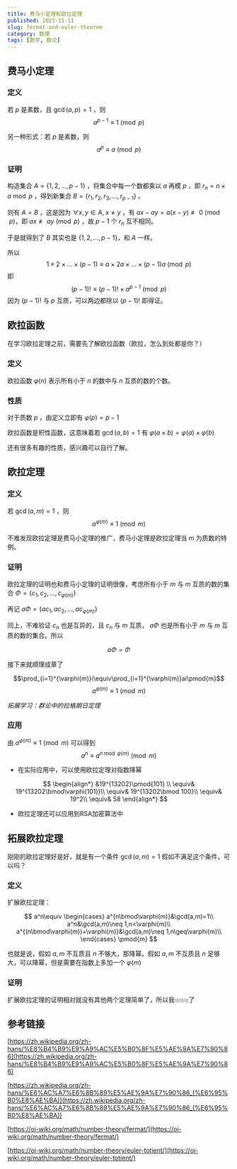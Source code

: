 ```yaml
---
title: 费马小定理和欧拉定理
published: 2023-11-11
slug: fermat-and-euler-theorem
category: 数理
tags: [数学, 数论]
---
```


## 费马小定理

### 定义

若 $p$ 是素数，且 $\gcd(a,p) = 1$ ，则
$$a^{p-1} \equiv 1 \pmod{p}$$

另一种形式：若 $p$ 是素数，则
$$a^p \equiv a \pmod{p}$$

### 证明

构造集合 $A=\{1,2,\dots,p-1\}$ ，将集合中每一个数都乘以 $a$ 再模 $p$ ，即 $r_n=n\times a \bmod p$ ，得到新集合 $B=\{r_1,r_2,r_3,\dots,r_{p-1}\}$ 。

则有 $A = B$ ，这是因为 $\forall x,y \in A, \; x \neq y$ ，有 $ax-ay=a(x-y)\not\equiv 0 \pmod{p}$，即 $ax \not\equiv ay \pmod{p}$ ，故 $p-1$ 个 $r_n$ 互不相同。

于是就得到了 $B$ 其实也是 $\{1,2,\dots,p-1\}$，和 $A$ 一样。

所以
$$ 
1\times 2\times\dots\times(p-1)
\equiv a\times 2a\times\dots\times(p-1)a \pmod{p}
$$
即
$$
(p-1)! \equiv (p-1)!\times a^{p-1} \pmod{p}
$$
因为 $(p-1)!$ 与 $p$ 互质，可以两边都除以 $(p-1)!$ 即得证。

## 欧拉函数

在学习欧拉定理之前，需要先了解欧拉函数（欧拉，怎么到处都是你？）

### 定义

欧拉函数 $\varphi(n)$ 表示所有小于 $n$ 的数中与 $n$ 互质的数的个数。

### 性质

对于质数 $p$ ，由定义立即有 $\varphi(p) = p-1$

欧拉函数是积性函数，这意味着若 $\gcd(a,b)=1$ 有 $\varphi(a\times b) = \varphi(a)\times\varphi(b)$

还有很多有趣的性质，感兴趣可以自行了解。

## 欧拉定理

### 定义

若 $\gcd(a,m)=1$ ，则 
$$a^{\varphi(m)}\equiv1\pmod{m}$$

不难发现欧拉定理是费马小定理的推广，费马小定理是欧拉定理当 $m$ 为质数的特例。

### 证明

欧拉定理的证明也和费马小定理的证明很像，考虑所有小于 $m$ 与 $m$ 互质的数的集合 $\Phi=\{c_1,c_2,\dots,c_{\varphi(m)}\}$

再记 $a\Phi=\{ac_1,ac_2,\dots,ac_{\varphi(m)}\}$

同上，不难验证 $c_n$ 也是互异的，且 $c_n$ 与 $m$ 互质， $a\Phi$ 也是所有小于 $m$ 与 $m$ 互质的数的集合。所以

$$a\Phi=\Phi$$

接下来就顺理成章了

$$\prod_{i=1}^{\varphi(m)}i\equiv\prod_{i=1}^{\varphi(m)}ai\pmod{m}$$
$$a^{\varphi(m)}\equiv1\pmod{m}$$

*拓展学习：群论中的拉格朗日定理*

### 应用

由 $a^{\varphi(m)}\equiv1\pmod{m}$ 可以得到 
$$
a^n\equiv a^{n\bmod\varphi(m)}\pmod{m}
$$

- 在实际应用中，可以使用欧拉定理对指数降幂

$$
\begin{align*}
&19^{13202}\pmod{101} \\
\equiv& 19^{13202\bmod\varphi(101)}\\
\equiv& 19^{13202\bmod 100}\\
\equiv& 19^2\\
\equiv& 58
\end{align*}
$$

- 欧拉定理还可以应用到RSA加密算法中

## 拓展欧拉定理

刚刚的欧拉定理好是好，就是有一个条件 $\gcd(a,m)=1$ 假如不满足这个条件，可以吗？

### 定义

扩展欧拉定理：

$$
a^n\equiv
\begin{cases}
a^{n\bmod\varphi(m)}&\gcd(a,m)=1\\
a^n&\gcd(a,m)\neq 1,n<\varphi(m)\\
a^{(n\bmod\varphi(m))+\varphi(m)}&\gcd(a,m)\neq 1,n\geq\varphi(m)\\
\end{cases}
\pmod{m}
$$

也就是说，假如 $a,m$ 不互质且 $n$ 不够大，那降幂。假如 $a,m$ 不互质且 $n$ 足够大，可以降幂，但是需要在指数上多加一个 $\varphi(m)$

### 证明

扩展欧拉定理的证明相对就没有其他两个定理简单了，所以我<span style="color:grey;font-size:0.75em">咕咕咕</span>了

## 参考链接

[https://zh.wikipedia.org/zh-hans/%E8%B4%B9%E9%A9%AC%E5%B0%8F%E5%AE%9A%E7%90%86](https://zh.wikipedia.org/zh-hans/%E8%B4%B9%E9%A9%AC%E5%B0%8F%E5%AE%9A%E7%90%86)

[https://zh.wikipedia.org/zh-hans/%E6%AC%A7%E6%8B%89%E5%AE%9A%E7%90%86_(%E6%95%B0%E8%AE%BA)](https://zh.wikipedia.org/zh-hans/%E6%AC%A7%E6%8B%89%E5%AE%9A%E7%90%86_(%E6%95%B0%E8%AE%BA))

[https://oi-wiki.org/math/number-theory/fermat/](https://oi-wiki.org/math/number-theory/fermat/)

[https://oi-wiki.org/math/number-theory/euler-totient/](https://oi-wiki.org/math/number-theory/euler-totient/)